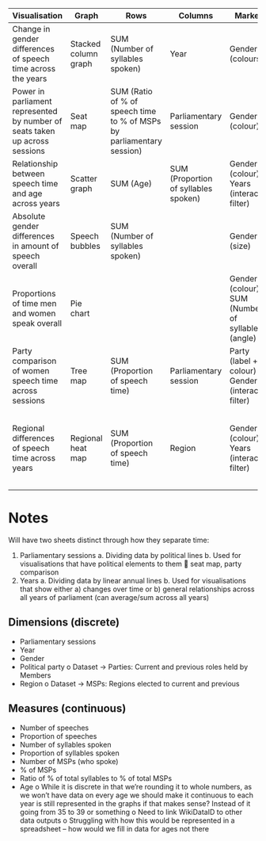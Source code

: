 |     Visualisation                                                                    |     Graph                   |     Rows                                                                       |     Columns                                    |     Markers                                                    |     Sheet                    |     To do                                                                                                |
|--------------------------------------------------------------------------------------|-----------------------------|--------------------------------------------------------------------------------|------------------------------------------------|----------------------------------------------------------------|------------------------------|----------------------------------------------------------------------------------------------------------|
|     Change in gender differences of speech time across the years                     |     Stacked column graph    |     SUM (Number of syllables   spoken)                                         |     Year                                       |     Gender (colours)                                           |     Years                    |     Complete and on dashboard                                                                            |
|     Power in parliament represented by number of seats taken up   across sessions    |     Seat map                |     SUM (Ratio of % of speech   time to % of MSPs by parliamentary session)    |     Parliamentary session                      |     Gender (colour)                                            |     Parliamentary session    |     Data is set up à dummy viz is on dashboard     Alanah to build seat map   viz                        |
|     Relationship between speech time and age across years                            |     Scatter graph           |     SUM (Age)                                                                  |     SUM (Proportion of   syllables spoken)     |     Gender (colour)     Years (interactive filter)             |     Years?                   |     Collate age data à stuck on how best to do this                                                      |
|     Absolute gender differences in amount of speech overall                          |     Speech bubbles          |     SUM (Number of syllables spoken)                                           |                                                |     Gender (size)                                              |     Years                    |     Data is set up     Alanah to build speech   bubble viz                                               |
|     Proportions of time men and women speak overall                                  |     Pie chart               |                                                                                |                                                |     Gender (colour)     SUM (Number of syllables)   (angle)    |     Years                    |     Complete and on dashboard                                                                            |
|     Party comparison of women speech time across sessions                            |     Tree map                |     SUM (Proportion of speech   time)                                          |     Parliamentary session                      |     Party (label + colour)     Gender (interactive filter)     |     Parliamentary session    |     Retrieve party data     Add to parliamentary session   sheet     Build data viz                      |
|     Regional differences of speech time across years                                 |     Regional heat map       |     SUM (Proportion of speech   time)                                          |     Region                                     |     Gender (colour)     Years (interactive filter)             |     Years                    |     Collate regional data à need to look over Alanah’s work (especially as lack   of reproducibility)    |

# Notes
Will have two sheets distinct through how they separate time:
1.	Parliamentary sessions
a.	Dividing data by political lines
b.	Used for visualisations that have political elements to them  seat map, party comparison
2.	Years
a.	Dividing data by linear annual lines
b.	Used for visualisations that show either a) changes over time or b) general relationships across all years of parliament (can average/sum across all years)

## Dimensions (discrete)
-	Parliamentary sessions
-	Year
-	Gender
-	Political party
o	Dataset -> Parties: Current and previous roles held by Members
-	Region 
o	Dataset -> MSPs: Regions elected to current and previous

## Measures (continuous)
-	Number of speeches
-	Proportion of speeches
-	Number of syllables spoken
-	Proportion of syllables spoken
-	Number of MSPs (who spoke)
-	% of MSPs
-	Ratio of % of total syllables to % of total MSPs
-	Age
o	While it is discrete in that we’re rounding it to whole numbers, as we won’t have data on every age we should make it continuous to each year is still represented in the graphs if that makes sense? Instead of it going from 35 to 39 or something 
o	Need to link WikiDataID to other data outputs
o	Struggling with how this would be represented in a spreadsheet – how would we fill in data for ages not there
